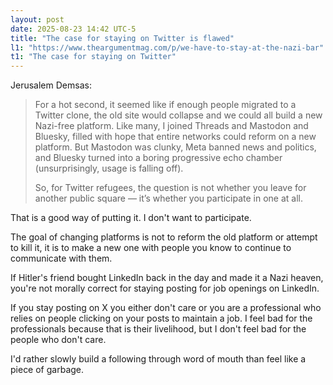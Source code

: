 ```yaml
---
layout: post
date: 2025-08-23 14:42 UTC-5
title: "The case for staying on Twitter is flawed"
l1: "https://www.theargumentmag.com/p/we-have-to-stay-at-the-nazi-bar"
t1: "The case for staying on Twitter"
---
```


Jerusalem Demsas: 

> For a hot second, it seemed like if enough people migrated to a Twitter clone, the old site would collapse and we could all build a new Nazi-free platform. Like many, I joined Threads and Mastodon and Bluesky, filled with hope that entire networks could reform on a new platform. But Mastodon was clunky, Meta banned news and politics, and Bluesky turned into a boring progressive echo chamber (unsurprisingly, usage is falling off).
> 
> So, for Twitter refugees, the question is not whether you leave for another public square — it’s whether you participate in one at all.

That is a good way of putting it. I don't want to participate. 

The goal of changing platforms is not to reform the old platform or attempt to kill it, it is to make a new one with people you know to continue to communicate with them.

If Hitler's friend bought LinkedIn back in the day and made it a Nazi heaven, you're not morally correct for staying posting for job openings on LinkedIn.

If you stay posting on X you either don't care or you are a professional who relies on people clicking on your posts to maintain a job. I feel bad for the professionals because that is their livelihood, but I don't feel bad for the people who don't care.

I'd rather slowly build a following through word of mouth than feel like a piece of garbage.
